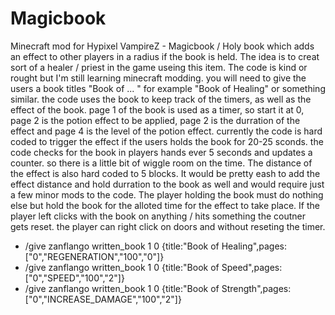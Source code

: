 Magicbook
=========

Minecraft mod for Hypixel VampireZ - Magicbook / Holy book which adds an effect to other players in a radius if the book is held. The idea is to creat sort of a healer / priest in the game useing this item. The code is kind or rought but I'm still learning minecraft modding. you will need to give the users a book titles "Book of ... " for example "Book of Healing" or something similar. the code uses the book to keep track of the timers, as well as the effect of the book. page 1 of the book is used as a timer, so start it at 0, page 2 is the potion effect to be applied, page 2 is the durration of the effect and page 4 is the level of the potion effect. currently the code is hard coded to trigger the effect if the users holds the book for 20-25 sconds. the code checks for the book in players hands ever 5 seconds and updates a counter. so there is a little bit of wiggle room on the time. The distance of the effect is also hard coded to 5 blocks. It would be pretty eash to add the effect distance and hold durration to the book as well and would require just a few minor mods to the code. 
The player holding the book must do nothing else but hold the book for the alloted time for the effect to take place. If the player left clicks with the book on anything / hits something the coutner gets reset. the player can right click on doors and without reseting the timer. 

 * /give zanflango written_book 1 0 {title:"Book of Healing",pages:["0","REGENERATION","100","0"]}
*  /give zanflango written_book 1 0 {title:"Book of Speed",pages:["0","SPEED","100","2"]}
*  /give zanflango written_book 1 0 {title:"Book of Strength",pages:["0","INCREASE_DAMAGE","100","2"]}
